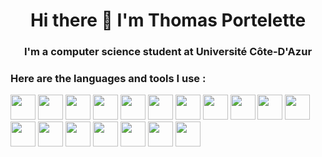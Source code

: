 <h1 align='center'> Hi there 👋 I'm Thomas Portelette </h1>


<h3 align='center'> I'm a computer science student at Université Côte-D'Azur</h3>

### Here are the languages and tools I use :
<img src='https://logodownload.org/wp-content/uploads/2017/04/adobe-after-effects-logo-0.png' width=40 height=40> <img src='https://logodownload.org/wp-content/uploads/2019/10/adobe-photoshop-logo-0.png' width=40 height=40> <img src='https://logodownload.org/wp-content/uploads/2017/04/adobe-Illustrator-logo-0-1.png' width=40 height=40> <img src='https://logodownload.org/wp-content/uploads/2019/10/adobe-premiere-pro-logo-0-1.png' width=40 height=40>
<img src = 'https://iconsplace.com/wp-content/uploads/_icons/ffffff/256/png/x86-icon-18-256.png' width=40 height=40>   <img src='https://upload.wikimedia.org/wikipedia/commons/thumb/4/4b/Bash_Logo_Colored.svg/1200px-Bash_Logo_Colored.svg.png' width=40 height=40> <img src='https://upload.wikimedia.org/wikipedia/commons/thumb/1/18/C_Programming_Language.svg/1200px-C_Programming_Language.svg.png' width=40 height=40> <img src='https://logospng.org/download/css-3/logo-css-3-2048.png' width=40 height=40> <img src='https://c.clc2l.com/t/f/l/fl-studio-fruity-loop-WerM2Q.png' width=40 height=40> <img src='https://git-scm.com/images/logos/downloads/Git-Icon-1788C.png' width=40> <img src='https://icon-library.com/images/html5-icon/html5-icon-13.jpg' width=40 height=40 ><img src='https://cdn-icons-png.flaticon.com/512/226/226777.png' width=40 height=40> <img src='https://camo.githubusercontent.com/eb72bb7485d6ba831e1d01f7e5f6be5985ae1c1eb93708d041aa56586b849e43/68747470733a2f2f6c6f676f73706e672e6f72672f646f776e6c6f61642f6a6176617363726970742f6c6f676f2d6a6176617363726970742d69636f6e2d313032342e706e67' width=40 height=40> <img src='https://pngimg.com/uploads/php/php_PNG50.png' width=40 height=40> <img src='https://www.tutorialspoint.com.cach3.com/assets/videos/courses/24/images/course_24_image.png' width=40 height=40> <img src='https://i.pinimg.com/originals/95/91/ed/9591ed82caa8d20c30db96cb7298d3a9.png' width=40 height=40> <img src='https://upload.wikimedia.org/wikipedia/commons/0/02/VEGAS-Pro-Icon.png' width=40 height=40> <img src='https://upload.wikimedia.org/wikipedia/commons/thumb/9/9a/Visual_Studio_Code_1.35_icon.svg/2048px-Visual_Studio_Code_1.35_icon.svg.png' width=40 height=40>

